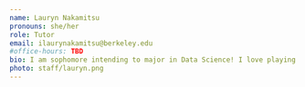```yaml
---
name: Lauryn Nakamitsu
pronouns: she/her
role: Tutor
email: ilaurynakamitsu@berkeley.edu
#office-hours: TBD
bio: I am sophomore intending to major in Data Science! I love playing sports, listening to music, and hanging out with friends!
photo: staff/lauryn.png
---
```

